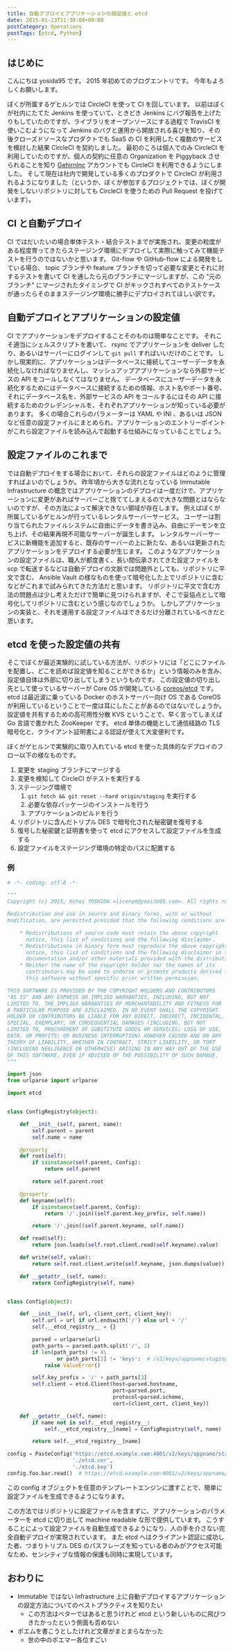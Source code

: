 ```yaml
---
title: 自動デプロイとアプリケーションの設定値と etcd
date: 2015-01-13T11:30:00+09:00
postCategory: Operations
postTags: [etcd, Python]
---
```


## はじめに

こんにちは yosida95 です。
2015 年初めてのブログエントリです。
今年もよろしくお願いします。

ぼくが所属するゲヒルンでは CircleCI を使って CI を回しています。
以前はぼくが社内にたてた Jenkins を使っていて、ときどき Jenkins にバグ報告を上げたりもしていたのですが、ライブラリをオープンソースにする過程で TravisCI を使いこむようになって Jenkins のバグと運用から開放される喜びを知り、その後クローズドソースなプロダクトでも SaaS の CI を利用したく複数のサービスを検討した結果 CircleCI を契約しました。
最初のころは個人でのみ CircleCI を利用していたのですが、個人の契約に任意の Organization を Piggyback させられることを知り [GehirnInc](https://github.com/GehirnInc) アカウントでも CircleCI を利用できるようにしました。
そして現在は社内で開発している多くのプロダクトで CircleCI が利用されるようになりました（というか、ぼくが参加するプロジェクトでは、ぼくが開発をしないリポジトリに対しても CircleCI を使うための Pull Request を投げています）。

## CI と自動デプロイ

CI ではだいたいの場合単体テスト・結合テストまでが実施され、変更の粒度がある程度育ってきたらステージング環境にデプロイして実際に触ってみて機能テストを行うのではないかと思います。
Git-flow や GitHub-flow による開発をしている場合、 topic ブランチや feature ブランチを切って必要な変更とそれに対するテストを書いて CI を通したら元のブランチにマージしますが、この "元のブランチ" にマージされたタイミングで CI がキックされすべてのテストケースが通ったらそのままステージング環境に勝手にデプロイされてほしい訳です。

## 自動デプロイとアプリケーションの設定値

CI でアプリケーションをデプロイすることそのものは簡単なことです。
それこそ適当にシェルスクリプトを書いて、 rsync でアプリケーションを deliver したり、あるいはサーバーにログインして `git pull` すればいいだけのことです。
しかし現実的に、アプリケーションはデータベースに接続してユーザーデータを永続化しなければなりませんし、マッシュアップアプリケーションなら外部サービスの API をコールしなくてはなりません。
データベースにユーザーデータを永続化するためにはデータベースに接続するための情報、ホスト名やポート番号、それにデータベース名を、外部サービスの API をコールするにはその API に接続するためのクレデンシャルを、それぞれアプリケーションが知っている必要があります。
多くの場合これらのパラメーターは YAML や INI 、あるいは JSON など任意の設定ファイルにまとめられ、アプリケーションのエントリーポイントがこれら設定ファイルを読み込んで起動する仕組みになっていることでしょう。

## 設定ファイルのこれまで

では自動デプロイをする場合において、それらの設定ファイルはどのように管理すればよいのでしょうか。
昨年頃から大きな流れとなっている Immutable Infrastructure の概念ではアプリケーションのデプロイは一度だけで、アプリケーションに変更があればサーバーごと捨ててしまえるので大きな問題とはならないのですが、その方法によって解決できない領域が存在します。
例えばぼくが所属しているゲヒルンが行っているレンタルサーバーサービス。
ユーザーは割り当てられたファイルシステムに自由にデータを書き込み、自由にデーモンを立ち上げ、その結果再現不可能なサーバーが誕生します。
レンタルサーバーサービスに新機能を追加すると、既存のサーバーの上に新たな、あるいは更新されたアプリケーションをデプロイする必要が生じます。
このようなアプリケーションの設定ファイルは、職人が都度書く、長い間伝承されてきた設定ファイルを scp で転送するなどは自動デプロイの文脈では問題外としても、リポジトリに平文で含む、 Ansible Vault の様なものを使って暗号化した上でリポジトリに含むなどがこれまで試みられてきた方法だと思います。
リポジトリに平文で含む方法の問題点は少し考えただけで簡単に見つけられますが、そこで妥協点として暗号化してリポジトリに含むという感じなのでしょうか。
しかしアプリケーションの実装と、それを運用する設定ファイルはできるだけ分離されているべきだと思います。

## etcd を使った設定値の共有

そこでぼくが最近実験的に試している方法が、リポジトリには「どこにファイルを配置し、どこを読めば設定値を知ることができるか」という情報のみを含み、設定値自体は外部に切り出してしまうというものです。
この設定値の切り出し先として使っているサーバーが Core OS が開発している [coreos/etcd](https://github.com/coreos/etcd) です。
etcd は最近波に乗っている Docker のホストサーバー向け OS である CoreOS が利用しているということで一度は耳にしたことがあるのではないでしょうか。
設定値を共有するための高可用性分散 KVS ということで、早く言ってしまえば Go 言語で書かれた ZooKeeper です。
etcd 単体の機能として通信経路の TLS 暗号化と、クライアント証明書による認証が使えて大変便利です。

ぼくがゲヒルンで実験的に取り入れている etcd を使った具体的なデプロイのフロー以下の様なものです。

1. 変更を staging ブランチにマージする
2. 変更を検知して CircleCI がテストを実行する
3. ステージング環境で
   1. `git fetch && git reset --hard origin/staging` を実行する
   2. 必要な依存パッケージのインストールを行う
   3. アプリケーションのビルドを行う
4. リポジトリに含んだトリプル DES で暗号化された秘密鍵を復号する
5. 復号した秘密鍵と証明書を使って etcd にアクセスして設定ファイルを生成する
6. 設定ファイルをステージング環境の特定のパスに配置する

### 例

```python
# -*- coding: utf-8 -*-

"""
Copyright (c) 2015, Kohei YOSHIDA <license@yosida95.com>. All rights reserved.

Redistribution and use in source and binary forms, with or without
modification, are permitted provided that the following conditions are met:

    * Redistributions of source code must retain the above copyright
      notice, this list of conditions and the following disclaimer.
    * Redistributions in binary form must reproduce the above copyright
      notice, this list of conditions and the following disclaimer in the
      documentation and/or other materials provided with the distribution.
    * Neither the name of the copyright holder nor the names of its
      contributors may be used to endorse or promote products derived from
      this software without specific prior written permission.

THIS SOFTWARE IS PROVIDED BY THE COPYRIGHT HOLDERS AND CONTRIBUTORS
"AS IS" AND ANY EXPRESS OR IMPLIED WARRANTIES, INCLUDING, BUT NOT
LIMITED TO, THE IMPLIED WARRANTIES OF MERCHANTABILITY AND FITNESS FOR
A PARTICULAR PURPOSE ARE DISCLAIMED. IN NO EVENT SHALL THE COPYRIGHT
HOLDER OR CONTRIBUTORS BE LIABLE FOR ANY DIRECT, INDIRECT, INCIDENTAL,
SPECIAL, EXEMPLARY, OR CONSEQUENTIAL DAMAGES (INCLUDING, BUT NOT
LIMITED TO, PROCUREMENT OF SUBSTITUTE GOODS OR SERVICES; LOSS OF USE,
DATA, OR PROFITS; OR BUSINESS INTERRUPTION) HOWEVER CAUSED AND ON ANY
THEORY OF LIABILITY, WHETHER IN CONTRACT, STRICT LIABILITY, OR TORT
(INCLUDING NEGLIGENCE OR OTHERWISE) ARISING IN ANY WAY OUT OF THE USE
OF THIS SOFTWARE, EVEN IF ADVISED OF THE POSSIBILITY OF SUCH DAMAGE.
"""

import json
from urlparse import urlparse

import etcd


class ConfigRegistry(object):

    def __init__(self, parent, name):
        self.parent = parent
        self.name = name

    @property
    def root(self):
        if isinstance(self.parent, Config):
            return self.parent

        return self.parent.root

    @property
    def keyname(self):
        if isinstance(self.parent, Config):
            return '/'.join((self.parent.key_prefix, self.name))

        return '/'.join((self.parent.keyname, self.name))

    def read(self):
        return json.loads(self.root.client.read(self.keyname).value)

    def write(self, value):
        return self.root.client.write(self.keyname, json.dumps(value))

    def __getattr__(self, name):
        return ConfigRegistry(self, name)


class Config(object):

    def __init__(self, url, client_cert, client_key):
        self.url = url if url.endswith('/') else url + '/'
        self.__etcd_registry__ = {}

        parsed = urlparse(url)
        path_parts = parsed.path.split('/', 3)
        if len(path_parts) != 4\
                or path_parts[2] != 'keys':  # /v2/keys/appname/staging
            raise ValueError()

        self.key_prefix = '/' + path_parts[3]
        self.client = etcd.Client(host=parsed.hostname,
                                  port=parsed.port,
                                  protocol=parsed.scheme,
                                  cert=(client_cert, client_key))

    def __getattr__(self, name):
        if name not in self.__etcd_registry__:
            self.__etcd_registry__[name] = ConfigRegistry(self, name)

        return self.__etcd_registry__[name]
```

```python
config = PasteConfig('https://etcd.example.com:4001/v2/keys/appname/staging',
                     './etcd.cer',
                     './etcd.key')
config.foo.bar.read()  # https://etcd.example.com:4001/v2/keys/appname/staging/foo/bar
```

この config オブジェクトを任意のテンプレートエンジンに渡すことで、簡単に設定ファイルを生成できるようになります。

この方法ではリポジトリに設定ファイルを含まずに、アプリケーションのパラメーターを etcd に切り出して machine readable な形で提供しています。
こうすることによって設定ファイルを自動生成できるようになり、人の手を介さない完全自動デプロイが実現されています。
また etcd へはクライアント認証に成功した者、つまりトリプル DES のパスフレーズを知っている者のみがアクセス可能なため、センシティブな情報の保護も同時に実現しています。

## おわりに

- Immutable ではない Infrastructure 上に自動デプロイするアプリケーションの設定方法についてのベストプラクティスを知りたい
  - この方法はベターではあると思うけれど etcd という新しいものに飛びつきたかったという側面も否めない
- ポエムを書こうとしたけれど文章がまとまらなかった
  - 世の中のポエマー各位すごい
